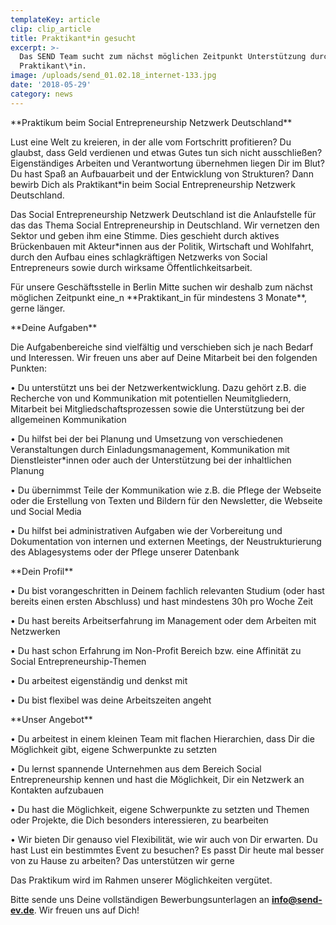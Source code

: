 ```yaml
---
templateKey: article
clip: clip_article
title: Praktikant*in gesucht
excerpt: >-
  Das SEND Team sucht zum nächst möglichen Zeitpunkt Unterstützung durch eine\*n
  Praktikant\*in.
image: /uploads/send_01.02.18_internet-133.jpg
date: '2018-05-29'
category: news
---
```

\*\*Praktikum beim Social Entrepreneurship Netzwerk Deutschland\*\*

Lust eine Welt zu kreieren, in der alle vom Fortschritt profitieren? Du glaubst, dass Geld verdienen und etwas Gutes tun sich nicht ausschließen? Eigenständiges Arbeiten und Verantwortung übernehmen liegen Dir im Blut? Du hast Spaß an Aufbauarbeit und der Entwicklung von Strukturen? Dann bewirb Dich als Praktikant*in beim Social Entrepreneurship Netzwerk Deutschland. 

Das Social Entrepreneurship Netzwerk Deutschland ist die Anlaufstelle für das das Thema Social Entrepreneurship in Deutschland. Wir vernetzen den Sektor und geben ihm eine Stimme. Dies geschieht durch aktives Brückenbauen mit Akteur*innen aus der Politik, Wirtschaft und Wohlfahrt, durch den Aufbau eines schlagkräftigen Netzwerks von Social Entrepreneurs sowie durch wirksame Öffentlichkeitsarbeit. 

Für unsere Geschäftsstelle in Berlin Mitte suchen wir deshalb zum nächst möglichen Zeitpunkt eine_n \*\*Praktikant_in für mindestens 3 Monate\*\*, gerne länger. 



\*\*Deine Aufgaben\*\*

Die Aufgabenbereiche sind vielfältig und verschieben sich je nach Bedarf und Interessen. Wir freuen uns aber auf Deine Mitarbeit bei den folgenden Punkten:

•	Du unterstützt uns bei der Netzwerkentwicklung. Dazu gehört z.B. die Recherche von und Kommunikation mit potentiellen Neumitgliedern, Mitarbeit bei Mitgliedschaftsprozessen sowie die Unterstützung bei der allgemeinen Kommunikation 

•	Du hilfst bei der bei Planung und Umsetzung von verschiedenen Veranstaltungen durch Einladungsmanagement, Kommunikation mit Dienstleister*innen oder auch der Unterstützung bei der inhaltlichen Planung

•	Du übernimmst Teile der Kommunikation wie z.B. die Pflege der Webseite oder die Erstellung von Texten und Bildern für den Newsletter, die Webseite und Social Media

•	Du hilfst bei administrativen Aufgaben wie der Vorbereitung und Dokumentation von internen und externen Meetings, der Neustrukturierung des Ablagesystems oder der Pflege unserer Datenbank



\*\*Dein Profil\*\*

•	Du bist vorangeschritten in Deinem fachlich relevanten Studium (oder hast bereits einen ersten Abschluss) und hast mindestens 30h pro Woche Zeit 

•	Du hast bereits Arbeitserfahrung im Management oder dem Arbeiten mit Netzwerken

•	Du hast schon Erfahrung im Non-Profit Bereich bzw. eine Affinität zu Social Entrepreneurship-Themen 

•	Du arbeitest eigenständig und denkst mit

•	Du bist flexibel was deine Arbeitszeiten angeht



\*\*Unser Angebot\*\*

•	Du arbeitest in einem kleinen Team mit flachen Hierarchien, dass Dir die Möglichkeit gibt, eigene Schwerpunkte zu setzten

•	Du lernst spannende Unternehmen aus dem Bereich Social Entrepreneurship kennen und hast die Möglichkeit, Dir ein Netzwerk an Kontakten aufzubauen

•	Du hast die Möglichkeit, eigene Schwerpunkte zu setzten und Themen oder Projekte, die Dich besonders interessieren, zu bearbeiten

•	Wir bieten Dir genauso viel Flexibilität, wie wir auch von Dir erwarten. Du hast Lust ein bestimmtes Event zu besuchen? Es passt Dir heute mal besser von zu Hause zu arbeiten? Das unterstützen wir gerne

Das Praktikum wird im Rahmen unserer Möglichkeiten vergütet. 

Bitte sende uns Deine vollständigen Bewerbungsunterlagen an **info@send-ev.de**. Wir freuen uns auf Dich!

